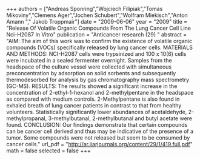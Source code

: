 
+++
authors = ["Andreas Sponring","Wojciech Filipiak","Tomas Mikoviny","Clemens Ager","Jochen Schubert","Wolfram Miekisch","Anton Amann "," Jakob Troppmair"]
date = "2009-06-06"
year = "2009"
title = "Release Of Volatile Organic Compounds From The Lung Cancer Cell Line Nci-H2087 In Vitro"
publication = "Anticancer research (29) "
abstract = "AIM: The aim of this work was to confirm the existence of volatile organic compounds (VOCs) specifically released by lung cancer cells. MATERIALS AND METHODS: NCI-H2087 cells were trypsinized and 100 x 10(6) cells were incubated in a sealed fermenter overnight. Samples from the headspace of the culture vessel were collected with simultaneous preconcentration by adsorption on solid sorbents and subsequently thermodesorbed for analysis by gas chromatography mass spectrometry (GC-MS). RESULTS: The results showed a significant increase in the concentration of 2-ethyl-1-hexanol and 2-methylpentane in the headspace as compared with medium controls. 2-Methylpentane is also found in exhaled breath of lung cancer patients in contrast to that from healthy volunteers. Statistically significantly lower abundances of acetaldehyde, 2-methylpropanal, 3-methylbutanal, 2-methylbutanal and butyl acetate were found. CONCLUSION: Our findings demonstrate that certain compounds can be cancer cell derived and thus may be indicative of the presence of a tumor. Some compounds were not released but seem to be consumed by cancer cells."
url_pdf = "http://ar.iiarjournals.org/content/29/1/419.full.pdf"
math = false
selected = false
+++

